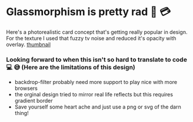 # Glassmorphism is pretty rad 🔎 💳 

Here's a photorealistic card concept that's getting really popular in design. For the texture I used that fuzzy tv noise and reduced it's opacity with overlay.
[thumbnail](https://github.com/barrotbake/glassmorphic/blob/master/imgs/thumbnail.png?raw=true)

### Looking forward to when this isn't so hard to translate to code 💻 😅 (Here are the limitations of this design)
- backdrop-filter probably need more support to play nice with more browsers
- the orginal design tried to mirror real life reflects but this requires gradient border
- Save yourself some heart ache and just use a png or svg of the darn thing!

